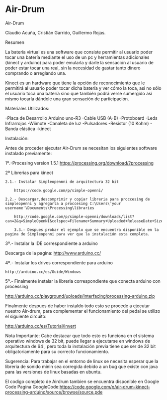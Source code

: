 Air-Drum
=======

Air-Drum

Claudio Acuña, Cristián Garrido, Guillermo Rojas.

Resumen

La batería virtual es una software que consiste permitir al usuario poder tocar una batería mediante el uso de un pc y herramientas adicionales (kinect y arduino) para poder emularla y darle la sensación al usuario de poder estar tocar una real, sin la necesidad de gastar tanto dinero comprando o arreglando una.

Kinect es un hardware que tiene la opción de reconocimiento que le permitirá al usuario poder tocar dicha batería y ver cómo la toca, así no sólo el usuario toca una batería sino que también podrá verse sumergido así mismo tocarla dándole una gran sensación de participación.

Materiales Utilizados:

-Placa de Desarrollo Arduino uno-R3
-Cable USB (A-B)
-Protoboard
-Leds Infrarrojos
-Wiimote
-Canaleta de luz
-Pulsadores
-Resistor (10 Kohm)
-Banda elástica
-kinect

Instalación:

Antes de proceder ejecutar Air-Drum se necesitan los siguientes software instalado previamente:

1º.-Procesing version 1.5.1
	https://processing.org/download/?processing

2º	Librerias para kinect

	2.1.- Instalar Simpleopennni de arquitectura 32 bit

		https://code.google.com/p/simple-openni/

	2.2.- Descargar,descomprimir y copiar libreria para proccesing de simpleopenni y agregarla a proccesing C:\Users\'your username'\Documents\Processing\libraries

		http://code.google.com/p/simple-openni/downloads/list?can=2&q=SimpleOpenNI&colspec=Filename+Summary+Uploaded+ReleaseDate+Size+DownloadCountt

		3.3.- Despues probar el ejemplo que se encuentra disponible en la pagina de Simpleopenni para ver que la instalación esta completa.


3º.- Instalar la IDE correspondiente a arduino

Descarga de la pagina: http://www.arduino.cc/

4º.- Instalar los drives correspondiente para arduino

	http://arduino.cc/es/Guide/Windows

5º.- Finalmente instalar la libreria correspondiente que conecta arduino con processing

http://arduino.cc/playground/uploads/Interfacing/processing-arduino.zip


Finalmente despues de haber instaldo todo esto se procede a ejecutar nuestro Air-drum, para complementar el funcionamiento del pedal se utilizo el siguiente circuito:

http://arduino.cc/es/Tutorial/Invert 


Nota Importante: Cabe destacar que todo esto es funciona en el sistema operativo windows de 32 bit, puede llegar a ejecutarse en windows de arquitectura de 64 , pero toda la instalación previa tiene que ser de 32 bit obligatoriamente para su correcto funcionamiento.



Sugerencia: Para trabajar en el entorno de linux se necesita esperar que la libreria de sonido minin sea corregida debido a un bug que existe con java para las versiones de linux basadas en ubuntu.


El codigo completo de Airdrum tambien se encuentra disponible en Google Code
Pagina GoogleCode:https://code.google.com/p/air-drum-kinect-processing-arduino/source/browse/source.pde

